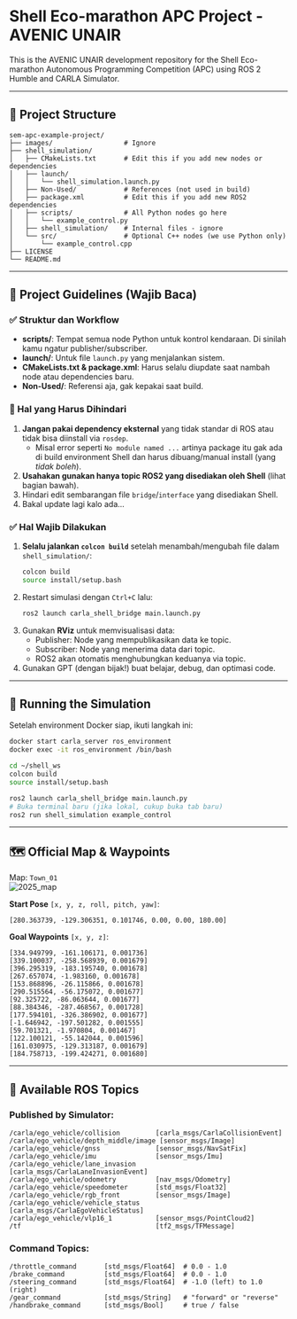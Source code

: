# Shell Eco-marathon APC Project - AVENIC UNAIR

This is the AVENIC UNAIR development repository for the Shell Eco-marathon Autonomous Programming Competition (APC) using ROS 2 Humble and CARLA Simulator.

---

## 📁 Project Structure

```
sem-apc-example-project/
├── images/                  # Ignore
├── shell_simulation/
│   ├── CMakeLists.txt       # Edit this if you add new nodes or dependencies
│   ├── launch/
│   │   └── shell_simulation.launch.py
│   ├── Non-Used/            # References (not used in build)
│   ├── package.xml          # Edit this if you add new ROS2 dependencies
│   ├── scripts/             # All Python nodes go here
│   │   └── example_control.py
│   ├── shell_simulation/    # Internal files - ignore
│   └── src/                 # Optional C++ nodes (we use Python only)
│       └── example_control.cpp
├── LICENSE
└── README.md
```

---

## 🧠 Project Guidelines (Wajib Baca)

### ✅ Struktur dan Workflow

- **scripts/**: Tempat semua node Python untuk kontrol kendaraan. Di sinilah kamu ngatur publisher/subscriber.
- **launch/**: Untuk file `launch.py` yang menjalankan sistem.
- **CMakeLists.txt & package.xml**: Harus selalu diupdate saat nambah node atau dependencies baru.
- **Non-Used/**: Referensi aja, gak kepakai saat build.

### 🚫 Hal yang Harus Dihindari

1. **Jangan pakai dependency eksternal** yang tidak standar di ROS atau tidak bisa diinstall via `rosdep`.
   - Misal error seperti `No module named ...` artinya package itu gak ada di build environment Shell dan harus dibuang/manual install (yang *tidak boleh*).
2. **Usahakan gunakan hanya topic ROS2 yang disediakan oleh Shell** (lihat bagian bawah).
3. Hindari edit sembarangan file `bridge`/`interface` yang disediakan Shell.
4. Bakal update lagi kalo ada...

### ✅ Hal Wajib Dilakukan

1. **Selalu jalankan `colcon build`** setelah menambah/mengubah file dalam `shell_simulation/`:
   ```bash
   colcon build
   source install/setup.bash
   ```
2. Restart simulasi dengan `Ctrl+C` lalu:
   ```bash
   ros2 launch carla_shell_bridge main.launch.py
   ```
3. Gunakan **RViz** untuk memvisualisasi data:
   - Publisher: Node yang mempublikasikan data ke topic.
   - Subscriber: Node yang menerima data dari topic.
   - ROS2 akan otomatis menghubungkan keduanya via topic.
4. Gunakan GPT (dengan bijak!) buat belajar, debug, dan optimasi code.

---

## 🚀 Running the Simulation

Setelah environment Docker siap, ikuti langkah ini:

```bash
docker start carla_server ros_environment
docker exec -it ros_environment /bin/bash

cd ~/shell_ws
colcon build
source install/setup.bash

ros2 launch carla_shell_bridge main.launch.py
# Buka terminal baru (jika lokal, cukup buka tab baru)
ros2 run shell_simulation example_control
```

---

## 🗺️ Official Map & Waypoints

Map: `Town_01`  
![2025_map](images/2025_season_map.png)

**Start Pose** `[x, y, z, roll, pitch, yaw]`:
```text
[280.363739, -129.306351, 0.101746, 0.00, 0.00, 180.00]
```

**Goal Waypoints** `[x, y, z]`:
```
[334.949799, -161.106171, 0.001736]
[339.100037, -258.568939, 0.001679]
[396.295319, -183.195740, 0.001678]
[267.657074, -1.983160, 0.001678]
[153.868896, -26.115866, 0.001678]
[290.515564, -56.175072, 0.001677]
[92.325722, -86.063644, 0.001677]
[88.384346, -287.468567, 0.001728]
[177.594101, -326.386902, 0.001677]
[-1.646942, -197.501282, 0.001555]
[59.701321, -1.970804, 0.001467]
[122.100121, -55.142044, 0.001596]
[161.030975, -129.313187, 0.001679]
[184.758713, -199.424271, 0.001680]
```

---

## 📡 Available ROS Topics

### Published by Simulator:
```
/carla/ego_vehicle/collision         [carla_msgs/CarlaCollisionEvent]
/carla/ego_vehicle/depth_middle/image [sensor_msgs/Image]
/carla/ego_vehicle/gnss              [sensor_msgs/NavSatFix]
/carla/ego_vehicle/imu               [sensor_msgs/Imu]
/carla/ego_vehicle/lane_invasion     [carla_msgs/CarlaLaneInvasionEvent]
/carla/ego_vehicle/odometry          [nav_msgs/Odometry]
/carla/ego_vehicle/speedometer       [std_msgs/Float32]
/carla/ego_vehicle/rgb_front         [sensor_msgs/Image]
/carla/ego_vehicle/vehicle_status    [carla_msgs/CarlaEgoVehicleStatus]
/carla/ego_vehicle/vlp16_1           [sensor_msgs/PointCloud2]
/tf                                  [tf2_msgs/TFMessage]
```

### Command Topics:
```
/throttle_command       [std_msgs/Float64]  # 0.0 - 1.0
/brake_command          [std_msgs/Float64]  # 0.0 - 1.0
/steering_command       [std_msgs/Float64]  # -1.0 (left) to 1.0 (right)
/gear_command           [std_msgs/String]   # "forward" or "reverse"
/handbrake_command      [std_msgs/Bool]     # true / false
```
